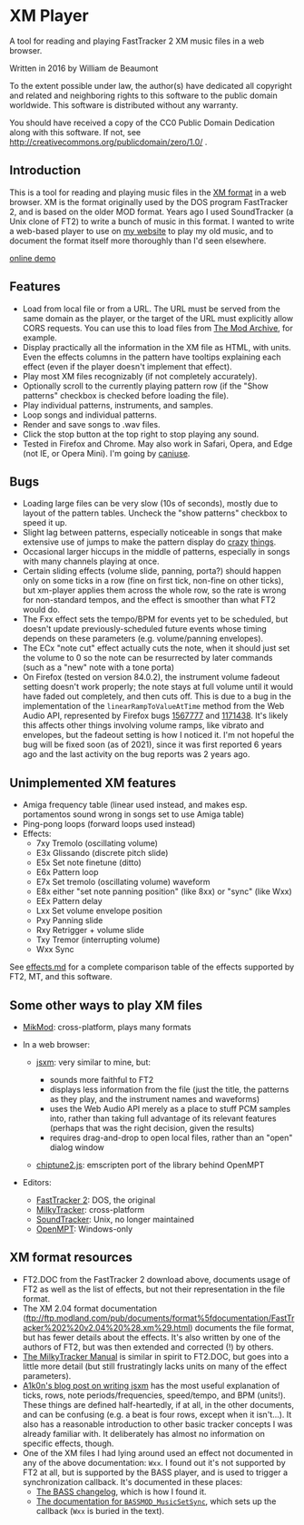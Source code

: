 # XM Player

A tool for reading and playing FastTracker 2 XM music files in a web browser.

Written in 2016 by William de Beaumont

To the extent possible under law, the author(s) have dedicated all copyright and related and neighboring rights to this software to the public domain worldwide. This software is distributed without any warranty.

You should have received a copy of the CC0 Public Domain Dedication along with this software. If not, see http://creativecommons.org/publicdomain/zero/1.0/ .

## Introduction

This is a tool for reading and playing music files in the [XM format](https://en.wikipedia.org/wiki/XM_%28file_format%29) in a web browser. XM is the format originally used by the DOS program FastTracker 2, and is based on the older MOD format. Years ago I used SoundTracker (a Unix clone of FT2) to write a bunch of music in this format. I wanted to write a web-based player to use on [my website](http://www.uofr.net/~willdb/music/) to play my old music, and to document the format itself more thoroughly than I'd seen elsewhere.

[online demo](http://www.uofr.net/~willdb/music/xm-player.html)

## Features

 - Load from local file or from a URL. The URL must be served from the same domain as the player, or the target of the URL must explicitly allow CORS requests. You can use this to load files from [The Mod Archive](https://modarchive.org/), for example.
 - Display practically all the information in the XM file as HTML, with units. Even the effects columns in the pattern have tooltips explaining each effect (even if the player doesn't implement that effect).
 - Play most XM files recognizably (if not completely accurately).
 - Optionally scroll to the currently playing pattern row (if the "Show patterns" checkbox is checked before loading the file).
 - Play individual patterns, instruments, and samples.
 - Loop songs and individual patterns.
 - Render and save songs to .wav files.
 - Click the stop button at the top right to stop playing any sound.
 - Tested in Firefox and Chrome. May also work in Safari, Opera, and Edge (not IE, or Opera Mini). I'm going by [caniuse](http://caniuse.com/#feat=audio-api).

## Bugs

 - Loading large files can be very slow (10s of seconds), mostly due to layout of the pattern tables. Uncheck the "show patterns" checkbox to speed it up.
 - Slight lag between patterns, especially noticeable in songs that make extensive use of jumps to make the pattern display do [crazy](http://www.uofr.net/~willdb/music/xm-player.html#https://api.modarchive.org/downloads.php?moduleid=46653) [things](http://www.uofr.net/~willdb/music/xm-player.html#https://api.modarchive.org/downloads.php?moduleid=160630).
 - Occasional larger hiccups in the middle of patterns, especially in songs with many channels playing at once.
 - Certain sliding effects (volume slide, panning, porta?) should happen only on some ticks in a row (fine on first tick, non-fine on other ticks), but xm-player applies them across the whole row, so the rate is wrong for non-standard tempos, and the effect is smoother than what FT2 would do.
 - The Fxx effect sets the tempo/BPM for events yet to be scheduled, but doesn't update previously-scheduled future events whose timing depends on these parameters (e.g. volume/panning envelopes).
 - The ECx "note cut" effect actually cuts the note, when it should just set the volume to 0 so the note can be resurrected by later commands (such as a "new" note with a tone porta)
 - On Firefox (tested on version 84.0.2), the instrument volume fadeout setting doesn't work properly; the note stays at full volume until it would have faded out completely, and then cuts off. This is due to a bug in the implementation of the `linearRampToValueAtTime` method from the Web Audio API, represented by Firefox bugs [1567777](https://bugzilla.mozilla.org/show_bug.cgi?id=1567777) and [1171438](https://bugzilla.mozilla.org/show_bug.cgi?id=1171438). It's likely this affects other things involving volume ramps, like vibrato and envelopes, but the fadeout setting is how I noticed it. I'm not hopeful the bug will be fixed soon (as of 2021), since it was first reported 6 years ago and the last activity on the bug reports was 2 years ago.

## Unimplemented XM features

 - Amiga frequency table (linear used instead, and makes esp. portamentos sound wrong in songs set to use Amiga table)
 - Ping-pong loops (forward loops used instead)
 - Effects:
   - 7xy Tremolo (oscillating volume)
   - E3x Glissando (discrete pitch slide)
   - E5x Set note finetune (ditto)
   - E6x Pattern loop
   - E7x Set tremolo (oscillating volume) waveform
   - E8x either "set note panning position" (like 8xx) or "sync" (like Wxx)
   - EEx Pattern delay
   - Lxx Set volume envelope position
   - Pxy Panning slide
   - Rxy Retrigger + volume slide
   - Txy Tremor (interrupting volume)
   - Wxx Sync

See [effects.md](effects.md) for a complete comparison table of the effects supported by FT2, MT, and this software.

## Some other ways to play XM files

 - [MikMod](http://mikmod.sourceforge.net/): cross-platform, plays many formats
 - In a web browser:
   - [jsxm](https://github.com/a1k0n/jsxm/): very similar to mine, but:
     - sounds more faithful to FT2
     - displays less information from the file (just the title, the patterns as they play, and the instrument names and waveforms)
     - uses the Web Audio API merely as a place to stuff PCM samples into, rather than taking full advantage of its relevant features (perhaps that was the right decision, given the results)
     - requires drag-and-drop to open local files, rather than an "open" dialog window

   - [chiptune2.js](https://github.com/deskjet/chiptune2.js): emscripten port of the library behind OpenMPT

 - Editors:
   - [FastTracker 2](http://www.pouet.net/prod.php?which=13350): DOS, the original
   - [MilkyTracker](http://milkytracker.github.io/): cross-platform
   - [SoundTracker](http://www.soundtracker.org/): Unix, no longer maintained
   - [OpenMPT](https://openmpt.org/): Windows-only

## XM format resources

 - FT2.DOC from the FastTracker 2 download above, documents usage of FT2 as well as the list of effects, but not their representation in the file format.
 - The XM 2.04 format documentation (ftp://ftp.modland.com/pub/documents/format%5fdocumentation/FastTracker%202%20v2.04%20%28.xm%29.html) documents the file format, but has fewer details about the effects. It's also written by one of the authors of FT2, but was then extended and corrected (!) by others.
 - [The MilkyTracker Manual](http://milkytracker.github.io/docs/MilkyTracker.html) is similar in spirit to FT2.DOC, but goes into a little more detail (but still frustratingly lacks units on many of the effect parameters).
 - [A1k0n's blog post on writing jsxm](https://www.a1k0n.net/2015/11/09/javascript-ft2-player.html) has the most useful explanation of ticks, rows, note periods/frequencies, speed/tempo, and BPM (units!). These things are defined half-heartedly, if at all, in the other documents, and can be confusing (e.g. a beat is four rows, except when it isn't...). It also has a reasonable introduction to other basic tracker concepts I was already familiar with. It deliberately has almost no information on specific effects, though.
 - One of the XM files I had lying around used an effect not documented in any of the above documentation: `Wxx`. I found out it's not supported by FT2 at all, but is supported by the BASS player, and is used to trigger a synchronization callback. It's documented in these places:
   - [The BASS changelog](https://github.com/azuisleet/gmodmodules/blob/master/gm_bass/bass/bass.txt#L1688), which is how I found it.
   - [The documentation for `BASSMOD_MusicSetSync`](http://wingzone.tripod.com/bassmod/BASSMOD_MusicSetSync.html), which sets up the callback (`Wxx` is buried in the text).


